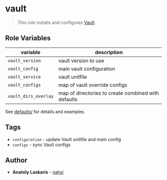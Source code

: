 # vault

>This role installs and configures [Vault](https://www.vaultproject.io).

## Role Variables

| variable              | description                                         |
|-----------------------|-----------------------------------------------------|
| `vault_version`      | vault version to use                               |
| `vault_config`       | main vault configuration                           |
| `vault_service`      | vault unitfile                                     |
| `vault_configs`      | map of vault override configs                      |
| `vault_dirs_overlay` | map of directories to create combined with defaults |

See [defaults/](defaults/) for details and examples.

## Tags
* `configuration` - update Vault unitfile and main config
* `configs` - sync Vault configs

## Author
* **Anatoly Laskaris** - [nahsi](https://github.com/nahsi)
